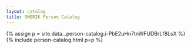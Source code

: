 ```yaml
---
layout: catalog
title: SWERIK Person Catalog
---
```

{% assign p = site.data._person-catalog.i-PbE2uHn7tnWFUDBrLf8LsX %}
{% include person-catalog.html p=p %}

